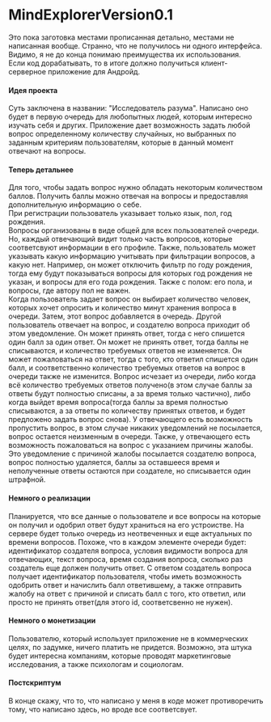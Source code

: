 # MindExplorerVersion0.1
<div>Это пока заготовка местами прописанная детально, местами не написанная вообще. Странно, что не получилось ни одного интерфейса.
Видимо, я не до конца понимаю преимущества их использования.</div>
<div>Если код дорабатывать, то в итоге должно получиться клиент-серверное приложение для Андройд.</div>
<h4>Идея проекта</h4>
<div>Суть заключена в названии: "Исследователь разума". Написано оно будет в первую очередь для любопытных людей, которым интересно изучать себя и других. Приложение дает возможность задать любой вопрос определенному количеству случайных, но выбранных по заданным критериям пользователям, которые в данный момент отвечают на вопросы.</div>
<h4>Теперь детальнее</h4>
<div>Для того, чтобы задать вопрос нужно обладать некоторым количеством баллов. Получить баллы можно отвечая на вопросы и предоставляя дополнительную информацию о себе.
 <br />При регистрации пользователь указывает только язык, пол, год рождения.
 <br/> Вопросы организованы в виде общей для всех пользователей очереди.  Но, каждый отвечающий видит только часть вопросов, которые соответсвуют информации в его профиле. Также, пользователь может указывать какую информацию учитывать при фильтрации вопросов, а какую нет. Например, он может отключить фильтр по году рождения, тогда ему будут показываться вопросы для которых год рождения не указан, и вопросы для его года рождения. Также с полом: его пола, и вопросы, где автору пол не важен.</div> 
Когда пользователь задает вопрос он выбирает количество человек, которых хочет опросить и количество минут хранения вопроса в очереди.
Затем, этот вопрос добавляется в очередь. Другой пользователь отвечает на вопрос, и создателю вопроса приходит об этом уведомление.
Он может принять ответ, тогда с него спишется один балл за один ответ. Он может не принять ответ, тогда баллы не списываются, 
и количество требуемых ответов не изменяется. Он может пожаловаться на ответ, тогда с того, кто ответил спишется один балл, и
соответственно количество требуемых ответов на вопрос в очереди также не изменится. Вопрос исчезает из очереди, либо когда всё количество требуемых ответов получено(в этом случае баллы за ответы будут полностью списаны, а за время только частично),
либо когда выйдет время вопроса(тогда баллы за время полностью списываются, а за ответы по количеству принятых ответов, и будет предложено задать вопрос снова).
У отвечающего есть возможность пропустить вопрос, в этом случае никаких уведомлений не посылается, вопрос остается неизменным в очереди.
Также, у отвечающего есть возможность пожаловаться на вопрос с указанием причины жалобы. Это уведомление с причиной жалобы 
посылается создателю вопроса, вопрос полностью удаляется, баллы за оставшееся время и неполученные ответы остаются при создателе,
но списывается один штрафной.
<h4>Немного о реализации</h4>
<div>Планируется, что все данные о пользователе и все вопросы на которые он получил и одобрил ответ будут
храниться на его устроистве. На сервере будет только очередь из неотвеченных и еще актуальных по времени вопросов. Похоже, что в каждом элементе очереди будет: идентификатор создателя вопроса, условия видимости вопроса для отвечающих, текст вопроса, время создания вопроса, сколько раз создатель еще должен получить ответ. С ответом создатель вопроса получает идентификатор пользователя, чтобы иметь возможность одобрить ответ и начислить балл ответившему, а также отправить жалобу на ответ с причиной и списать балл с того, кто ответил, или просто не принять ответ(для этого id, соответсвенно не нужен).</div>
<h4>Немного о монетизации</h4>
<div>Пользователю, который использует приложение не в коммерческих целях, по задумке, ничего платить не придется.
Возможно, эта штука будет интересна компаниям, которые проводят маркетинговые исследования, а также психологам и социологам.</div>
<h4>Постскриптум</h4>
В конце скажу, что то, что написано у меня в коде может противоречить тому, что написано здесь, но вроде все соответсвует.



